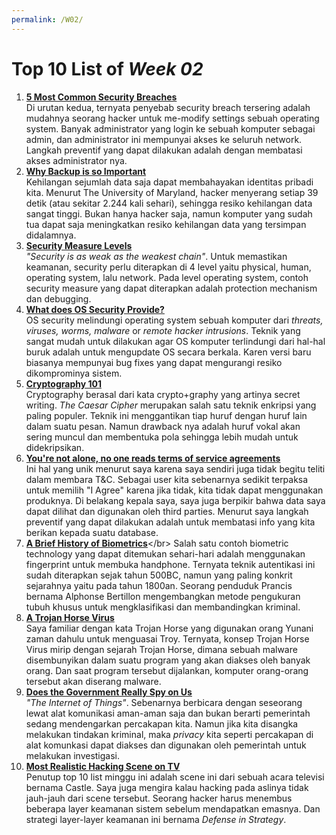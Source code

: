 ```yaml
---
permalink: /W02/
---
```


# Top 10 List of _Week 02_

1. [**5 Most Common Security Breaches**](https://www.techadvisory.org/2019/10/5-most-common-security-breaches/)<br>
Di urutan kedua, ternyata penyebab security breach tersering adalah mudahnya seorang hacker untuk me-modify settings sebuah operating system. Banyak administrator yang login ke sebuah komputer sebagai admin, dan administrator ini mempunyai akses ke seluruh network. Langkah preventif yang dapat dilakukan adalah dengan membatasi akses administrator nya.
2. [**Why Backup is so Important**](https://learn.g2.com/what-is-backup)</br>
Kehilangan sejumlah data saja dapat membahayakan identitas pribadi kita. Menurut The University of Maryland, hacker menyerang setiap 39 detik (atau sekitar 2.244 kali sehari), sehingga resiko kehilangan data sangat tinggi. Bukan hanya hacker saja, namun komputer yang sudah tua dapat saja meningkatkan resiko kehilangan data yang tersimpan didalamnya.
3. [**Security Measure Levels**](https://www.slideshare.net/WayneJonesJnr/chapter-15-security-1314593)</br>
_"Security is as weak as the weakest chain"_. Untuk memastikan keamanan, security perlu diterapkan di 4 level yaitu physical, human, operating system, lalu network. Pada level operating system, contoh security measure yang dapat diterapkan adalah protection mechanism dan debugging.
4. [**What does OS Security Provide?**](https://www.techopedia.com/definition/24774/operating-system-security-os-security)</br>
OS security melindungi operating system sebuah komputer dari _threats, viruses, worms, malware_ or _remote hacker intrusions_. Teknik yang sangat mudah untuk dilakukan agar OS komputer terlindungi dari hal-hal buruk adalah untuk mengupdate OS secara berkala. Karen versi baru biasanya mempunyai bug fixes yang dapat mengurangi resiko dikomprominya sistem.
5. [**Cryptography 101**](https://www.youtube.com/watch?v=jhXCTbFnK8o)</br>
Cryptography berasal dari kata crypto+graphy yang artinya secret writing. _The Caesar Cipher_ merupakan salah satu teknik enkripsi yang paling populer. Teknik ini menggantikan tiap huruf dengan huruf lain dalam suatu pesan. Namun drawback nya adalah huruf vokal akan sering muncul dan membentuka pola sehingga lebih mudah untuk didekripsikan.
6. [**You're not alone, no one reads terms of service agreements**](https://www.businessinsider.com/deloitte-study-91-percent-agree-terms-of-service-without-reading-2017-11?r=US&IR=T)</br>
Ini hal yang unik menurut saya karena saya sendiri juga tidak begitu teliti dalam membara T&C. Sebagai user kita sebenarnya sedikit terpaksa untuk memilih "I Agree" karena jika tidak, kita tidak dapat menggunakan produknya. Di belakang kepala saya, saya juga berpikir bahwa data saya dapat dilihat dan digunakan oleh third parties. Menurut saya langkah preventif yang dapat dilakukan adalah untuk membatasi info yang kita berikan kepada suatu database.
7. [**A Brief History of Biometrics**](https://bioconnect.com/a-brief-history-of-biometrics/#:~:text=Where%20it%20Began,classification%20and%20comparison%20of%20criminals.)</br>
Salah satu contoh biometric technology yang dapat ditemukan sehari-hari adalah menggunakan fingerprint untuk membuka handphone. Ternyata teknik autentikasi ini sudah diterapkan sejak tahun 500BC, namun yang paling konkrit sejarahnya yaitu pada tahun 1800an. Seorang penduduk Prancis bernama Alphonse Bertillon mengembangkan metode pengukuran tubuh khusus untuk mengklasifikasi dan membandingkan kriminal.
8. [**A Trojan Horse Virus**](https://www.youtube.com/watch?v=pzOM8sc2RPU)</br>
Saya familiar dengan kata Trojan Horse yang digunakan orang Yunani zaman dahulu untuk menguasai Troy. Ternyata, konsep Trojan Horse Virus mirip dengan sejarah Trojan Horse, dimana sebuah malware disembunyikan dalam suatu program yang akan diakses oleh banyak orang. Dan saat program tersebut dijalankan, komputer orang-orang tersebut akan diserang malware.
9. [**Does the Government Really Spy on Us**](https://www.rd.com/article/ways-government-could-be-spying-on-you/)</br>
_"The Internet of Things"_. Sebenarnya berbicara dengan seseorang lewat alat komunikasi aman-aman saja dan bukan berarti pemerintah sedang mendengarkan percakapan kita. Namun jika kita disangka melakukan tindakan kriminal, maka _privacy_ kita seperti percakapan di alat komunkasi dapat diakses dan digunakan oleh pemerintah untuk melakukan investigasi.
10. [**Most Realistic Hacking Scene on TV**](https://www.youtube.com/watch?v=K7Hn1rPQouU)</br>
Penutup top 10 list minggu ini adalah scene ini dari sebuah acara televisi bernama Castle. Saya juga mengira kalau hacking pada aslinya tidak jauh-jauh dari scene tersebut. Seorang hacker harus menembus beberapa layer keamanan sistem sebelum mendapatkan emasnya. Dan strategi layer-layer keamanan ini bernama _Defense in Strategy_.

